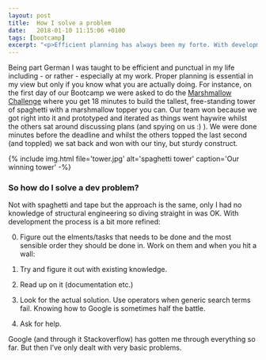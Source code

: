 ```yaml
---
layout: post
title:  How I solve a problem
date:   2018-01-10 11:15:06 +0100
tags: [bootcamp]
excerpt: "<p>Efficient planning has always been my forte. With development however sometimes I just get stuck and it's not as clear cut how long it will take to get unstuck. How do I make sure I still keep rolling and focus on the task even when it's starting to get a tad frustrating? Read on to find out.</p>"
---
```

Being part German I was taught to be efficient and punctual in my life including - or rather - especially at my work. Proper planning is essential in my view but only if you know what you are actually doing. For instance, on the first day of our Bootcamp we were asked to do the [Marshmallow Challenge](https://www.ted.com/talks/tom_wujec_build_a_tower) where you get 18 minutes to build the tallest, free-standing tower of spaghetti with a marshmallow topper you can. Our team won because we got right into it and prototyped and iterated as things went haywire whilst the others sat around discussing plans (and spying on us :) ). We were done minutes before the deadline and whilst the others topped the last second (and toppled) we sat back and won with our tiny, but sturdy construct.

{% include img.html file='tower.jpg' alt='spaghetti tower'
caption='Our winning tower' -%}

### So how do I solve a dev problem?

Not with spaghetti and tape but the approach is the same, only I had no knowledge of structural engineering so diving straight in was OK. With development the process is a bit more refined:

0. Figure out the elments/tasks that needs to be done and the most sensible order they should be done in. Work on them and when you hit a wall:

1. Try and figure it out with existing knowledge.

2. Read up on it (documentation etc.)

3. Look for the actual solution. Use operators when generic search terms fail. Knowing how to Google is sometimes half the battle.

4. Ask for help.

Google (and through it Stackoverflow) has gotten me through everything so far. But then I’ve only dealt with very basic problems.